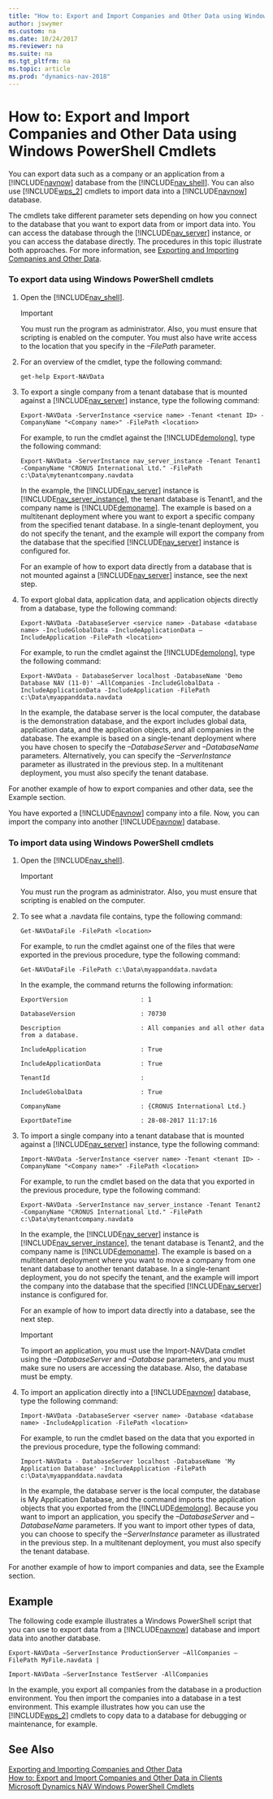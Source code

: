 ```yaml
---
title: "How to: Export and Import Companies and Other Data using Windows PowerShell Cmdlets"
author: jswymer
ms.custom: na
ms.date: 10/24/2017
ms.reviewer: na
ms.suite: na
ms.tgt_pltfrm: na
ms.topic: article
ms.prod: "dynamics-nav-2018"
---
```

# How to: Export and Import Companies and Other Data using Windows PowerShell Cmdlets
You can export data such as a company or an application from a [!INCLUDE[navnow](includes/navnow_md.md)] database from the [!INCLUDE[nav_shell](includes/nav_shell_md.md)]. You can also use [!INCLUDE[wps_2](includes/wps_2_md.md)] cmdlets to import data into a [!INCLUDE[navnow](includes/navnow_md.md)] database.  

 The cmdlets take different parameter sets depending on how you connect to the database that you want to export data from or import data into. You can access the database through the [!INCLUDE[nav_server](includes/nav_server_md.md)] instance, or you can access the database directly. The procedures in this topic illustrate both approaches. For more information, see [Exporting and Importing Companies and Other Data](Exporting-and-Importing-Companies-and-Other-Data.md).  

### To export data using Windows PowerShell cmdlets  

1.  Open the [!INCLUDE[nav_shell](includes/nav_shell_md.md)].  

    > [!IMPORTANT]  
    >  You must run the program as administrator. Also, you must ensure that scripting is enabled on the computer. You must also have write access to the location that you specify in the *–FilePath* parameter.  

2.  For an overview of the cmdlet, type the following command:  

    ```  
    get-help Export-NAVData  
    ```  

3.  To export a single company from a tenant database that is mounted against a [!INCLUDE[nav_server](includes/nav_server_md.md)] instance, type the following command:  

    ```  
    Export-NAVData -ServerInstance <service name> -Tenant <tenant ID> -CompanyName "<Company name>" -FilePath <location>  
    ```  

     For example, to run the cmdlet against the [!INCLUDE[demolong](includes/demolong_md.md)], type the following command:  

    ```  
    Export-NAVData -ServerInstance nav_server_instance -Tenant Tenant1 -CompanyName "CRONUS International Ltd." -FilePath c:\Data\mytenantcompany.navdata  
    ```  

     In the example, the [!INCLUDE[nav_server](includes/nav_server_md.md)] instance is [!INCLUDE[nav_server_instance](includes/nav_server_instance_md.md)], the tenant database is Tenant1, and the company name is [!INCLUDE[demoname](includes/demoname_md.md)]. The example is based on a multitenant deployment where you want to export a specific company from the specified tenant database. In a single-tenant deployment, you do not specify the tenant, and the example will export the company from the database that the specified [!INCLUDE[nav_server](includes/nav_server_md.md)] instance is configured for.  

     For an example of how to export data directly from a database that is not mounted against a [!INCLUDE[nav_server](includes/nav_server_md.md)] instance, see the next step.  

4.  To export global data, application data, and application objects directly from a database, type the following command:  

    ```  
    Export-NAVData -DatabaseServer <service name> -Database <database name> -IncludeGlobalData -IncludeApplicationData –IncludeApplication -FilePath <location>  
    ```  

     For example, to run the cmdlet against the [!INCLUDE[demolong](includes/demolong_md.md)], type the following command:  

    ```  
    Export-NAVData - DatabaseServer localhost -DatabaseName 'Demo Database NAV (11-0)' –AllCompanies -IncludeGlobalData -IncludeApplicationData -IncludeApplication -FilePath c:\Data\myappanddata.navdata  
    ```  

     In the example, the database server is the local computer, the database is the demonstration database, and the export includes global data, application data, and the application objects, and all companies in the database. The example is based on a single-tenant deployment where you have chosen to specify the *–DatabaseServer* and *–DatabaseName* parameters. Alternatively, you can specify the *–ServerInstance* parameter as illustrated in the previous step. In a multitenant deployment, you must also specify the tenant database.  

 For another example of how to export companies and other data, see the Example section.  

 You have exported a [!INCLUDE[navnow](includes/navnow_md.md)] company into a file. Now, you can import the company into another [!INCLUDE[navnow](includes/navnow_md.md)] database.  

### To import data using Windows PowerShell cmdlets  

1.  Open the [!INCLUDE[nav_shell](includes/nav_shell_md.md)].  

    > [!IMPORTANT]  
    >  You must run the program as administrator. Also, you must ensure that scripting is enabled on the computer.  

2.  To see what a .navdata file contains, type the following command:  

    ```  
    Get-NAVDataFile -FilePath <location>  
    ```  

     For example, to run the cmdlet against one of the files that were exported in the previous procedure, type the following command:  

    ```  
    Get-NAVDataFile -FilePath c:\Data\myappanddata.navdata  
    ```  

     In the example, the command returns the following information:  

    ```  
    ExportVersion                    : 1  

    DatabaseVersion                  : 70730  

    Description                      : All companies and all other data from a database.  

    IncludeApplication               : True  

    IncludeApplicationData           : True  

    TenantId                         :    

    IncludeGlobalData                : True  

    CompanyName                      : {CRONUS International Ltd.}   

    ExportDateTime                   : 28-08-2017 11:17:16  
    ```  

3.  To import a single company into a tenant database that is mounted against a [!INCLUDE[nav_server](includes/nav_server_md.md)] instance, type the following command:  

    ```  
    Import-NAVData -ServerInstance <server name> -Tenant <tenant ID> -CompanyName "<Company name>" -FilePath <location>  
    ```  

     For example, to run the cmdlet based on the data that you exported in the previous procedure, type the following command:  

    ```  
    Export-NAVData -ServerInstance nav_server_instance -Tenant Tenant2 -CompanyName "CRONUS International Ltd." -FilePath c:\Data\mytenantcompany.navdata  
    ```  

     In the example, the [!INCLUDE[nav_server](includes/nav_server_md.md)] instance is [!INCLUDE[nav_server_instance](includes/nav_server_instance_md.md)], the tenant database is Tenant2, and the company name is [!INCLUDE[demoname](includes/demoname_md.md)]. The example is based on a multitenant deployment where you want to move a company from one tenant database to another tenant database. In a single-tenant deployment, you do not specify the tenant, and the example will import the company into the database that the specified [!INCLUDE[nav_server](includes/nav_server_md.md)] instance is configured for.  

     For an example of how to import data directly into a database, see the next step.  

    > [!IMPORTANT]  
    >  To import an application, you must use the Import-NAVData cmdlet using the *–DatabaseServer* and *–Database* parameters, and you must make sure no users are accessing the database. Also, the database must be empty.  

4.  To import an application directly into a [!INCLUDE[navnow](includes/navnow_md.md)] database, type the following command:  

    ```  
    Import-NAVData -DatabaseServer <server name> -Database <database name> -IncludeApplication -FilePath <location>  
    ```  

     For example, to run the cmdlet based on the data that you exported in the previous procedure, type the following command:  

    ```  
    Import-NAVData - DatabaseServer localhost -DatabaseName 'My Application Database' -IncludeApplication -FilePath c:\Data\myappanddata.navdata  
    ```  

     In the example, the database server is the local computer, the database is My Application Database, and the command imports the application objects that you exported from the [!INCLUDE[demolong](includes/demolong_md.md)]. Because you want to import an application, you specify the *–DatabaseServer* and *–DatabaseName* parameters. If you want to import other types of data, you can choose to specify the *–ServerInstance* parameter as illustrated in the previous step. In a multitenant deployment, you must also specify the tenant database.  

 For another example of how to import companies and data, see the Example section.  

## Example  
 The following code example illustrates a Windows PowerShell script that you can use to export data from a [!INCLUDE[navnow](includes/navnow_md.md)] database and import data into another database.  

```  
Export-NAVData –ServerInstance ProductionServer –AllCompanies –FilePath MyFile.navdata |  

Import-NAVData –ServerInstance TestServer -AllCompanies  
```  

 In the example, you export all companies from the database in a production environment. You then import the companies into a database in a test environment. This example illustrates how you can use the [!INCLUDE[wps_2](includes/wps_2_md.md)] cmdlets to copy data to a database for debugging or maintenance, for example.  

## See Also  
 [Exporting and Importing Companies and Other Data](Exporting-and-Importing-Companies-and-Other-Data.md)   
 [How to: Export and Import Companies and Other Data in Clients](How-to--Export-and-Import-Companies-and-Other-Data-in-Clients.md)   
 [Microsoft Dynamics NAV Windows PowerShell Cmdlets](Microsoft-Dynamics-NAV-Windows-PowerShell-Cmdlets.md)
